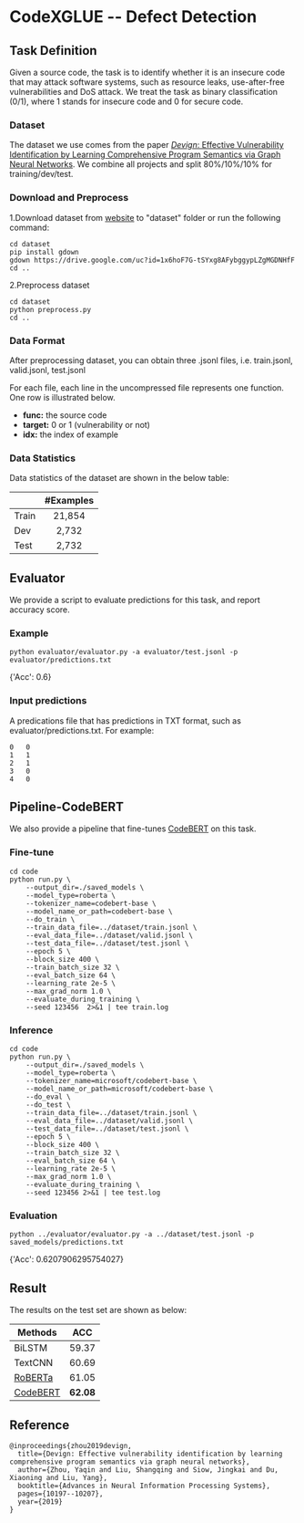# CodeXGLUE -- Defect Detection

## Task Definition

Given a source code, the task is to identify whether it is an insecure code that may attack software systems, such as resource leaks, use-after-free vulnerabilities and DoS attack.  We treat the task as binary classification (0/1), where 1 stands for insecure code and 0 for secure code.

### Dataset

The dataset we use comes from the paper [*Devign*: Effective Vulnerability Identification by Learning Comprehensive Program Semantics via Graph Neural Networks](http://papers.nips.cc/paper/9209-devign-effective-vulnerability-identification-by-learning-comprehensive-program-semantics-via-graph-neural-networks.pdf). We combine all projects and split 80%/10%/10% for training/dev/test.

### Download and Preprocess

1.Download dataset from [website](https://drive.google.com/file/d/1x6hoF7G-tSYxg8AFybggypLZgMGDNHfF/view?usp=sharing) to "dataset" folder or run the following command:

```shell
cd dataset
pip install gdown
gdown https://drive.google.com/uc?id=1x6hoF7G-tSYxg8AFybggypLZgMGDNHfF
cd ..
```

2.Preprocess dataset

```shell
cd dataset
python preprocess.py
cd ..
```

### Data Format

After preprocessing dataset, you can obtain three .jsonl files, i.e. train.jsonl, valid.jsonl, test.jsonl

For each file, each line in the uncompressed file represents one function.  One row is illustrated below.

   - **func:** the source code
   - **target:** 0 or 1 (vulnerability or not)
   - **idx:** the index of example

### Data Statistics

Data statistics of the dataset are shown in the below table:

|       | #Examples |
| ----- | :-------: |
| Train |  21,854   |
| Dev   |   2,732   |
| Test  |   2,732   |

## Evaluator

We provide a script to evaluate predictions for this task, and report accuracy score.

### Example

```shell
python evaluator/evaluator.py -a evaluator/test.jsonl -p evaluator/predictions.txt
```

{'Acc': 0.6}

### Input predictions

A predications file that has predictions in TXT format, such as evaluator/predictions.txt. For example:

```shell
0	0
1	1
2	1
3	0
4	0
```

## Pipeline-CodeBERT

We also provide a pipeline that fine-tunes [CodeBERT](https://arxiv.org/pdf/2002.08155.pdf) on this task.

### Fine-tune

```shell
cd code
python run.py \
    --output_dir=./saved_models \
    --model_type=roberta \
    --tokenizer_name=codebert-base \
    --model_name_or_path=codebert-base \
    --do_train \
    --train_data_file=../dataset/train.jsonl \
    --eval_data_file=../dataset/valid.jsonl \
    --test_data_file=../dataset/test.jsonl \
    --epoch 5 \
    --block_size 400 \
    --train_batch_size 32 \
    --eval_batch_size 64 \
    --learning_rate 2e-5 \
    --max_grad_norm 1.0 \
    --evaluate_during_training \
    --seed 123456  2>&1 | tee train.log
```


### Inference

```shell
cd code
python run.py \
    --output_dir=./saved_models \
    --model_type=roberta \
    --tokenizer_name=microsoft/codebert-base \
    --model_name_or_path=microsoft/codebert-base \
    --do_eval \
    --do_test \
    --train_data_file=../dataset/train.jsonl \
    --eval_data_file=../dataset/valid.jsonl \
    --test_data_file=../dataset/test.jsonl \
    --epoch 5 \
    --block_size 400 \
    --train_batch_size 32 \
    --eval_batch_size 64 \
    --learning_rate 2e-5 \
    --max_grad_norm 1.0 \
    --evaluate_during_training \
    --seed 123456 2>&1 | tee test.log
```

### Evaluation

```shell
python ../evaluator/evaluator.py -a ../dataset/test.jsonl -p saved_models/predictions.txt
```

{'Acc': 0.6207906295754027}

## Result

The results on the test set are shown as below:

| Methods  |    ACC    |
| -------- | :-------: |
| BiLSTM   |   59.37   |
| TextCNN  |   60.69   |
| [RoBERTa](https://arxiv.org/pdf/1907.11692.pdf)  |   61.05   |
| [CodeBERT](https://arxiv.org/pdf/2002.08155.pdf) | **62.08** |

## Reference
<pre><code>@inproceedings{zhou2019devign,
  title={Devign: Effective vulnerability identification by learning comprehensive program semantics via graph neural networks},
  author={Zhou, Yaqin and Liu, Shangqing and Siow, Jingkai and Du, Xiaoning and Liu, Yang},
  booktitle={Advances in Neural Information Processing Systems},
  pages={10197--10207},
  year={2019}
}</code></pre>
